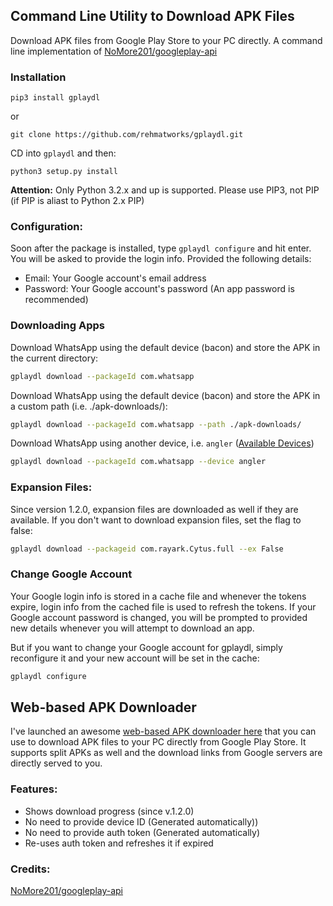 ## Command Line Utility to Download APK Files
Download APK files from Google Play Store to your PC directly. A command line implementation of [NoMore201/googleplay-api](https://github.com/NoMore201/googleplay-api/)

### Installation
`pip3 install gplaydl`

or

`git clone https://github.com/rehmatworks/gplaydl.git`

CD into `gplaydl` and then:

`python3 setup.py install`

**Attention:** Only Python 3.2.x and up is supported. Please use PIP3, not PIP (if PIP is aliast to Python 2.x PIP)

### Configuration:
Soon after the package is installed, type `gplaydl configure` and hit enter. You will be asked to provide the login info. Provided the following details:

* Email: Your Google account's email address
* Password: Your Google account's password (An app password is recommended)

### Downloading Apps
Download WhatsApp using the default device (bacon) and store the APK in the current directory:

```bash
gplaydl download --packageId com.whatsapp
```

Download WhatsApp using the default device (bacon) and store the APK in a custom path (i.e. ./apk-downloads/):

```bash
gplaydl download --packageId com.whatsapp --path ./apk-downloads/
```

Download WhatsApp using another device, i.e. `angler` ([Available Devices](https://github.com/NoMore201/googleplay-api/blob/master/gpapi/device.properties))

```bash
gplaydl download --packageId com.whatsapp --device angler
```

### Expansion Files:
Since version 1.2.0, expansion files are downloaded as well if they are available. If you don't want to download expansion files, set the flag to false:

```bash
gplaydl download --packageid com.rayark.Cytus.full --ex False
```

### Change Google Account
Your Google login info is stored in a cache file and whenever the tokens expire, login info from the cached file is used to refresh the tokens. If your Google account password is changed, you will be prompted to provided new details whenever you will attempt to download an app.

But if you want to change your Google account for gplaydl, simply reconfigure it and your new account will be set in the cache:

```bash
gplaydl configure
```

## Web-based APK Downloader
I've launched an awesome <a href="https://apkbucket.net/apk-downloader/">web-based APK downloader here</a> that you can use to download APK files to your PC directly from Google Play Store. It supports split APKs as well and the download links from Google servers are directly served to you.

### Features:
* Shows download progress (since v.1.2.0)
* No need to provide device ID (Generated automatically))
* No need to provide auth token (Generated automatically)
* Re-uses auth token and refreshes it if expired

### Credits:
[NoMore201/googleplay-api](https://github.com/NoMore201/googleplay-api/)
